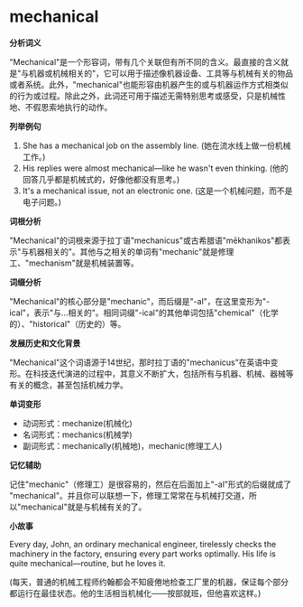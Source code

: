 # mechanical

**分析词义**

  

"Mechanical"是一个形容词，带有几个关联但有所不同的含义。最直接的含义就是"与机器或机械相关的"，它可以用于描述像机器设备、工具等与机械有关的物品或者系统。此外，"mechanical"也能形容由机器产生的或与机器运作方式相类似的行为或过程。除此之外，此词还可用于描述无需特别思考或感受，只是机械性地、不假思索地执行的动作。

  

**列举例句**

  

1.  She has a mechanical job on the assembly line. (她在流水线上做一份机械工作。)
2.  His replies were almost mechanical—like he wasn't even thinking. (他的回答几乎都是机械式的，好像他都没有思考。)
3.  It's a mechanical issue, not an electronic one. (这是一个机械问题，而不是电子问题。)

  

**词根分析**

  

"Mechanical"的词根来源于拉丁语"mechanicus"或古希腊语"mēkhanikos"都表示"与机器相关的"。其他与之相关的单词有"mechanic"就是修理工、"mechanism"就是机械装置等。

  

**词缀分析**

  

"Mechanical"的核心部分是"mechanic"，而后缀是"-al"，在这里变形为"-ical"，表示"与...相关的"。相同词缀"-ical"的其他单词包括"chemical"（化学的）、"historical"（历史的）等。

  

**发展历史和文化背景**

  

"Mechanical"这个词语源于14世纪，那时拉丁语的"mechanicus"在英语中变形。在科技迭代演进的过程中，其意义不断扩大，包括所有与机器、机械、器械等有关的概念，甚至包括机械力学。

  

**单词变形**

  

*   动词形式：mechanize(机械化)
*   名词形式：mechanics(机械学)
*   副词形式：mechanically(机械地)，mechanic(修理工人)

  

**记忆辅助**

  

记住"mechanic"（修理工）是很容易的，然后在后面加上"-al"形式的后缀就成了 "mechanical"。并且你可以联想一下，修理工常常在与机械打交道，所以"mechanical"就是与机械有关的了。

  

**小故事**

  

Every day, John, an ordinary mechanical engineer, tirelessly checks the machinery in the factory, ensuring every part works optimally. His life is quite mechanical—routine, but he loves it.

  

(每天，普通的机械工程师约翰都会不知疲倦地检查工厂里的机器，保证每个部分都运行在最佳状态。他的生活相当机械化——按部就班，但他喜欢这样。)
